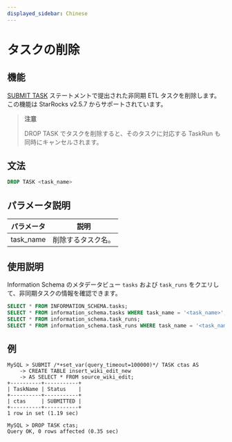 ```yaml
---
displayed_sidebar: Chinese
---
```


# タスクの削除

## 機能

[SUBMIT TASK](./SUBMIT_TASK.md) ステートメントで提出された非同期 ETL タスクを削除します。この機能は StarRocks v2.5.7 からサポートされています。

> **注意**
>
> DROP TASK でタスクを削除すると、そのタスクに対応する TaskRun も同時にキャンセルされます。

## 文法

```SQL
DROP TASK <task_name>
```

## パラメータ説明

| **パラメータ** | **説明**         |
| -------------- | ---------------- |
| task_name      | 削除するタスク名。 |

## 使用説明

Information Schema のメタデータビュー `tasks` および `task_runs` をクエリして、非同期タスクの情報を確認できます。

```SQL
SELECT * FROM INFORMATION_SCHEMA.tasks;
SELECT * FROM information_schema.tasks WHERE task_name = '<task_name>';
SELECT * FROM information_schema.task_runs;
SELECT * FROM information_schema.task_runs WHERE task_name = '<task_name>';
```

## 例

```Plain
MySQL > SUBMIT /*+set_var(query_timeout=100000)*/ TASK ctas AS
    -> CREATE TABLE insert_wiki_edit_new
    -> AS SELECT * FROM source_wiki_edit;
+----------+-----------+
| TaskName | Status    |
+----------+-----------+
| ctas     | SUBMITTED |
+----------+-----------+
1 row in set (1.19 sec)

MySQL > DROP TASK ctas;
Query OK, 0 rows affected (0.35 sec)
```

